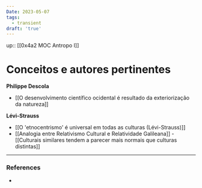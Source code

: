 ```yaml
---
Date: 2023-05-07
tags:
  - transient
draft: 'true'
---
```

up:: [[0x4a2 MOC Antropo I]]

# Conceitos e autores pertinentes
**Philippe Descola**
- [[O desenvolvimento científico ocidental é resultado da exteriorização da natureza]]

**Lévi-Strauss**
- [[O 'etnocentrismo' é universal em todas as culturas (Lévi-Strauss)]]
- [[Analogia entre Relativismo Cultural e Relatividade Galileana]]
		- [[Culturais similares tendem a parecer mais normais que culturas distintas]]





---
### References
- 